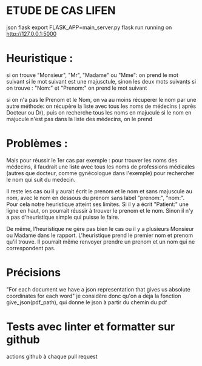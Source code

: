 # ETUDE DE CAS LIFEN

json
flask
export FLASK_APP=main_server.py
flask run 
running on http://127.0.0.1:5000


# Heuristique :

si on trouve "Monsieur", "Mr", "Madame" ou "Mme": on prend le mot suivant si le mot suivant est une majusctule, sinon les deux mots suivants
si on trouve : "Nom:" et "Prenom:"  on prend le mot suivant

si on n'a pas le Prenom et le Nom, on va au moins récuperer le nom par une autre méthode:
on récupère la liste avec tous les noms de médecins ( après Docteur ou Dr), puis on recherche tous les noms en majucule
si le nom en majucule n'est pas dans la liste des médecins, on le prend



# Problèmes :

Mais pour réussir le 1er cas par exemple : pour trouver les noms des médecins, il faudrait une liste avec tous les noms de professions médicales (autres que docteur, comme gynécologue dans l'exemple) pour rechercher le nom qui suit du medecin. 

Il reste les cas ou il y aurait écrit le prenom et le nom et sans majuscule au nom, avec le nom en dessous du prenom sans label "prenom:", "nom:". Pour cela notre heuristique atteint ses limites. Si il y a écrit "Patient:" une ligne en haut, on pourrait réussir à trouver le prenom et le nom. Sinon il n'y a pas d'heuristique simple qui puisse le faire.

De même, l'heuristique ne gère pas bien le cas ou il y a plusieurs Monsieur ou Madame dans le rapport. L'heuristique prend le premier nom et prenom qu'il trouve. Il pourrait même renvoyer prendre un prenom et un nom qui ne correspondent pas.

# Précisions
"For each document we have a json representation that gives us absolute coordinates for each word"
je considère donc qu'on a deja la fonction give_json(pdf_path), qui donne le json à partir du chemin du pdf

# Tests avec linter et formatter sur github
actions github à chaque pull request


